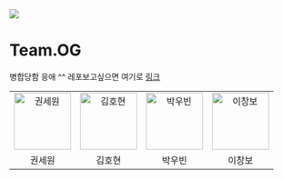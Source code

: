 <img src="https://media.discordapp.net/attachments/1036162758875549761/1077511863144820836/Group_32.png?width=1494&height=935"/>

# Team.OG

병합당함 응애 ^^ 
레포보고싶으면 여기로
<a href="https://github.com/Team-INSERT" target="_blank" >링크</a>

<table>
    <tr>
        <td align="center">
            <a href="https://github.com/5ewon06">
                <img alt="권세원" src="https://avatars.githubusercontent.com/5ewon06" width="100" />
            </a>
        </td>
        <td align="center">
            <a href="https://github.com/qlido">
                <img alt="김호현" src="https://avatars.githubusercontent.com/qlido" width="100" />
            </a>
        </td>
        <td align="center">
            <a href="https://github.com/ubinquitous">
                <img alt="박우빈" src="https://avatars.githubusercontent.com/ubinquitous" width="100" />
            </a>
        </td>
        <td align="center">
            <a href="https://github.com/jacobhboy">
                <img alt="이창보" src="https://avatars.githubusercontent.com/jacobhboy" width="100" />
            </a>
        </td>
    </tr>
    <tr>
        <td align="center">권세원</td>
        <td align="center">김호현</td>
        <td align="center">박우빈</td>
        <td align="center">이창보</td>
    </tr>
</table>
